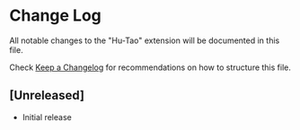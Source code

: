 # Change Log

All notable changes to the "Hu-Tao" extension will be documented in this file.

Check [Keep a Changelog](http://keepachangelog.com/) for recommendations on how to structure this file.

## [Unreleased]

- Initial release
